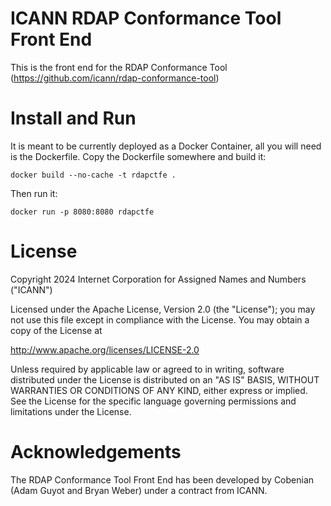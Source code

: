ICANN RDAP Conformance Tool Front End
======================================

This is the front end for the RDAP Conformance Tool (https://github.com/icann/rdap-conformance-tool)

# Install and Run
It is meant to be currently deployed as a Docker Container, all you will need is the Dockerfile.
Copy the Dockerfile somewhere and build it:

  `docker build --no-cache -t rdapctfe .`

Then run it:

  `docker run -p 8080:8080 rdapctfe`


# License

 Copyright 2024 Internet Corporation for Assigned Names and Numbers ("ICANN")

 Licensed under the Apache License, Version 2.0 (the "License");
 you may not use this file except in compliance with the License.
 You may obtain a copy of the License at
 
 http://www.apache.org/licenses/LICENSE-2.0
 
 Unless required by applicable law or agreed to in writing, software
 distributed under the License is distributed on an "AS IS" BASIS,
 WITHOUT WARRANTIES OR CONDITIONS OF ANY KIND, either express or implied.
 See the License for the specific language governing permissions and
 limitations under the License.
 

# Acknowledgements

The RDAP Conformance Tool Front End has been developed by Cobenian
(Adam Guyot and Bryan Weber) under a contract from ICANN.
